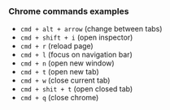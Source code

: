 ### Chrome commands examples

- `cmd + alt + arrow` (change between tabs)
- `cmd + shift + i` (open inspector)
- `cmd + r` (reload page)
- `cmd + l` (focus on navigation bar)
- `cmd + n` (open new window)
- `cmd + t` (open new tab)
- `cmd + w` (close current tab)
- `cmd + shit + t` (open closed tab)
- `cmd + q` (close chrome)
